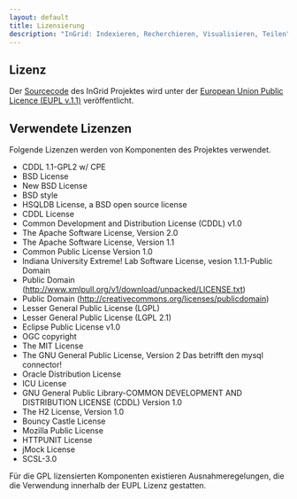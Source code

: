 ```yaml
---
layout: default
title: Lizensierung
description: "InGrid: Indexieren, Recherchieren, Visualisieren, Teilen"
---
```


## Lizenz

Der [Sourcecode](https://github.com/informationgrid) des InGrid Projektes wird unter der [European Union Public Licence (EUPL v.1.1)](https://joinup.ec.europa.eu/software/page/eupl) veröffentlicht.

## Verwendete Lizenzen

Folgende Lizenzen werden von Komponenten des Projektes verwendet.

- CDDL 1.1-GPL2 w/ CPE
- BSD License
- New BSD License
- BSD style
- HSQLDB License, a BSD open source license
- CDDL License
- Common Development and Distribution License (CDDL) v1.0
- The Apache Software License, Version 2.0
- The Apache Software License, Version 1.1
- Common Public License Version 1.0
- Indiana University Extreme! Lab Software License, vesion 1.1.1-Public Domain
- Public Domain (http://www.xmlpull.org/v1/download/unpacked/LICENSE.txt)
- Public Domain (http://creativecommons.org/licenses/publicdomain)
- Lesser General Public License (LGPL)
- Lesser General Public License (LGPL 2.1)
- Eclipse Public License v1.0
- OGC copyright
- The MIT License
- The GNU General Public License, Version 2 Das betrifft den mysql connector!
- Oracle Distribution License
- ICU License
- GNU General Public Library-COMMON DEVELOPMENT AND DISTRIBUTION LICENSE (CDDL) Version 1.0
- The H2 License, Version 1.0
- Bouncy Castle License
- Mozilla Public License
- HTTPUNIT License
- jMock License
- SCSL-3.0


Für die GPL lizensierten Komponenten existieren Ausnahmeregelungen, die die Verwendung innerhalb der EUPL Lizenz gestatten.